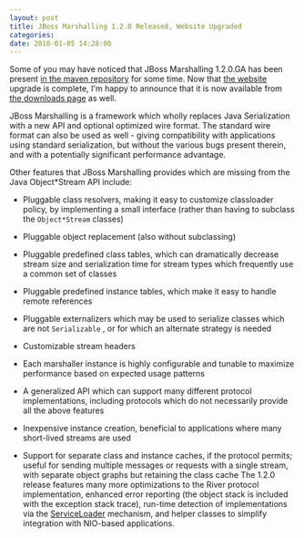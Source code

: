```yaml
---
layout: post
title: JBoss Marshalling 1.2.0 Released, Website Upgraded
categories: 
date: 2010-01-05 14:28:00
---
```

 Some of you may have noticed that JBoss Marshalling 1.2.0.GA has been present [in the maven repository]("http://repository.jboss.org/maven2/org/jboss/marshalling/" "") for some time. Now that [the website]("http://www.jboss.org/jbossmarshalling" "") upgrade is complete, I'm happy to announce that it is now available from [the downloads page]("http://www.jboss.org/jbossmarshalling/downloads" "") as well.

JBoss Marshalling is a framework which wholly replaces Java Serialization with a new API and optional optimized wire format. The standard wire format can also be used as well - giving compatibility with applications using standard serialization, but without the various bugs present therein, and with a potentially significant performance advantage.

Other features that JBoss Marshalling provides which are missing from the Java Object*Stream API include:

* Pluggable class resolvers, making it easy to customize classloader policy, by implementing a small interface (rather than having to subclass the `Object*Stream` classes)

* Pluggable object replacement (also without subclassing)

* Pluggable predefined class tables, which can dramatically decrease stream size and serialization time for stream types which frequently use a common set of classes

* Pluggable predefined instance tables, which make it easy to handle remote references

* Pluggable externalizers which may be used to serialize classes which are not `Serializable` , or for which an alternate strategy is needed

* Customizable stream headers

* Each marshaller instance is highly configurable and tunable to maximize performance based on expected usage patterns

* A generalized API which can support many different protocol implementations, including protocols which do not necessarily provide all the above features

* Inexpensive instance creation, beneficial to applications where many short-lived streams are used

* Support for separate class and instance caches, if the protocol permits; useful for sending multiple messages or requests with a single stream, with separate object graphs but retaining the class cache The 1.2.0 release features many more optimizations to the River protocol implementation, enhanced error reporting (the object stack is included with the exception stack trace), run-time detection of implementations via the [ServiceLoader]("http://java.sun.com/javase/6/docs/api/index.html?java/util/ServiceLoader.html" "") mechanism, and helper classes to simplify integration with NIO-based applications.